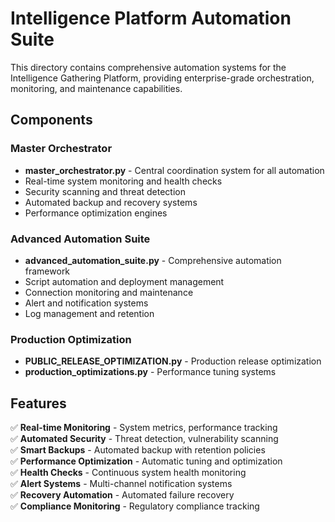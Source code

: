 # Intelligence Platform Automation Suite

This directory contains comprehensive automation systems for the Intelligence Gathering Platform, providing enterprise-grade orchestration, monitoring, and maintenance capabilities.

## Components

### Master Orchestrator
- **master_orchestrator.py** - Central coordination system for all automation
- Real-time system monitoring and health checks
- Security scanning and threat detection
- Automated backup and recovery systems
- Performance optimization engines

### Advanced Automation Suite
- **advanced_automation_suite.py** - Comprehensive automation framework
- Script automation and deployment management
- Connection monitoring and maintenance
- Alert and notification systems
- Log management and retention

### Production Optimization
- **PUBLIC_RELEASE_OPTIMIZATION.py** - Production release optimization
- **production_optimizations.py** - Performance tuning systems

## Features

✅ **Real-time Monitoring** - System metrics, performance tracking  
✅ **Automated Security** - Threat detection, vulnerability scanning  
✅ **Smart Backups** - Automated backup with retention policies  
✅ **Performance Optimization** - Automatic tuning and optimization  
✅ **Health Checks** - Continuous system health monitoring  
✅ **Alert Systems** - Multi-channel notification systems  
✅ **Recovery Automation** - Automated failure recovery  
✅ **Compliance Monitoring** - Regulatory compliance tracking